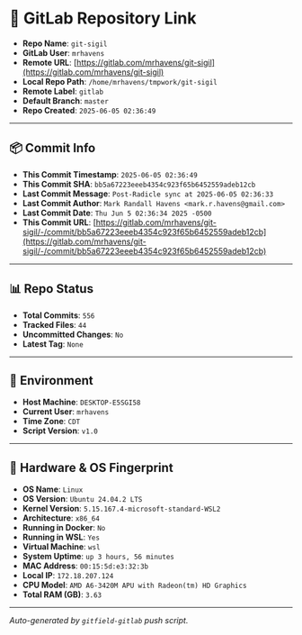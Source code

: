 # 🔗 GitLab Repository Link

- **Repo Name**: `git-sigil`
- **GitLab User**: `mrhavens`
- **Remote URL**: [https://gitlab.com/mrhavens/git-sigil](https://gitlab.com/mrhavens/git-sigil)
- **Local Repo Path**: `/home/mrhavens/tmpwork/git-sigil`
- **Remote Label**: `gitlab`
- **Default Branch**: `master`
- **Repo Created**: `2025-06-05 02:36:49`

---

## 📦 Commit Info

- **This Commit Timestamp**: `2025-06-05 02:36:49`
- **This Commit SHA**: `bb5a67223eeeb4354c923f65b6452559adeb12cb`
- **Last Commit Message**: `Post-Radicle sync at 2025-06-05 02:36:33`
- **Last Commit Author**: `Mark Randall Havens <mark.r.havens@gmail.com>`
- **Last Commit Date**: `Thu Jun 5 02:36:34 2025 -0500`
- **This Commit URL**: [https://gitlab.com/mrhavens/git-sigil/-/commit/bb5a67223eeeb4354c923f65b6452559adeb12cb](https://gitlab.com/mrhavens/git-sigil/-/commit/bb5a67223eeeb4354c923f65b6452559adeb12cb)

---

## 📊 Repo Status

- **Total Commits**: `556`
- **Tracked Files**: `44`
- **Uncommitted Changes**: `No`
- **Latest Tag**: `None`

---

## 🧽 Environment

- **Host Machine**: `DESKTOP-E5SGI58`
- **Current User**: `mrhavens`
- **Time Zone**: `CDT`
- **Script Version**: `v1.0`

---

## 🧬 Hardware & OS Fingerprint

- **OS Name**: `Linux`
- **OS Version**: `Ubuntu 24.04.2 LTS`
- **Kernel Version**: `5.15.167.4-microsoft-standard-WSL2`
- **Architecture**: `x86_64`
- **Running in Docker**: `No`
- **Running in WSL**: `Yes`
- **Virtual Machine**: `wsl`
- **System Uptime**: `up 3 hours, 56 minutes`
- **MAC Address**: `00:15:5d:e3:32:3b`
- **Local IP**: `172.18.207.124`
- **CPU Model**: `AMD A6-3420M APU with Radeon(tm) HD Graphics`
- **Total RAM (GB)**: `3.63`

---

_Auto-generated by `gitfield-gitlab` push script._
